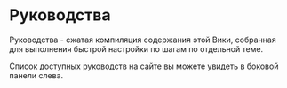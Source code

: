 # Руководства

Руководства - сжатая компиляция содержания этой Вики, собранная для выполнения быстрой настройки по шагам по отдельной теме.

Список доступных руководств на сайте вы можете увидеть в боковой панели слева.

<!-- // code: language=markdown insertSpaces=true tabSize=2 -->
